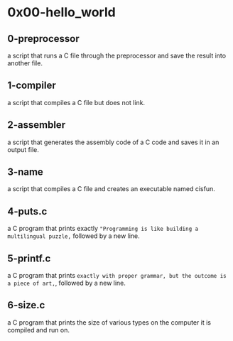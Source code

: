 # 0x00-hello_world

## 0-preprocessor
a script that runs a C file through the preprocessor and save the result into another file.

## 1-compiler
 a script that compiles a C file but does not link.

## 2-assembler
  a script that generates the assembly code of a C code and saves it in an output file.

## 3-name
 a script that compiles a C file and creates an executable named cisfun.

## 4-puts.c
  a C program that prints exactly ``` "Programming is like building a multilingual puzzle, ``` followed by a new line.

## 5-printf.c
  a C program that prints ``` exactly with proper grammar, but the outcome is a piece of art, ```, followed by a new line.

## 6-size.c
 a C program that prints the size of various types on the computer it is compiled and run on.
